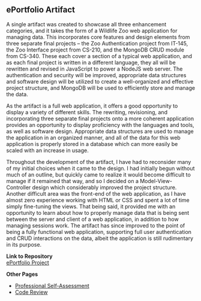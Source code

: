 ## ePortfolio Artifact

A single artifact was created to showcase all three enhancement categories, and it takes the form of a Wildlife Zoo web application for managing data. This incorporates core features and design elements from three separate final projects – the Zoo Authentication project from IT-145, the Zoo Interface project from CS-210, and the MongoDB CRUD module from CS-340. These each cover a section of a typical web application, and as each final project is written in a different language, they all will be rewritten and revised in JavaScript to power a NodeJS web server. The authentication and security will be improved, appropriate data structures and software design will be utilized to create a well-organized and effective project structure, and MongoDB will be used to efficiently store and manage the data.

As the artifact is a full web application, it offers a good opportunity to display a variety of different skills. The rewriting, revisioning, and incorporating three separate final projects onto a more coherent application provides an opportunity to display proficiency with the languages and tools, as well as software design. Appropriate data structures are used to manage the application in an organized manner, and all of the data for this web application is properly stored in a database which can more easily be scaled with an increase in usage. 

Throughout the development of the artifact, I have had to reconsider many of my initial choices when it came to the design. I had initially begun without much of an outline, but quickly came to realize it would become difficult to manage if it remained that way, and so I decided on a Model-View-Controller design which considerably improved the project structure. Another difficult area was the front-end of the web application, as I have almost zero experience working with HTML or CSS and spent a lot of time simply fine-tuning the views. That being said, it provided me with an opportunity to learn about how to properly manage data that is being sent between the server and client of a web application, in addition to how managing sessions work. The artifact has since improved to the point of being a fully functional web application, supporting full user authentication and CRUD interactions on the data, albeit the application is still rudimentary in its purpose.

**Link to Repository**  
[ePortfolio Project](https://github.com/zwischenstock/ePortfolioProject)

**Other Pages**  
* [Professional Self-Assessment](https://zwischenstock.github.io/)
* [Code Review](https://zwischenstock.github.io/code_review.html)
